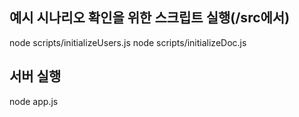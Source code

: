 ## 예시 시나리오 확인을 위한 스크립트 실행(/src에서)

node scripts/initializeUsers.js
node scripts/initializeDoc.js

## 서버 실행

node app.js
